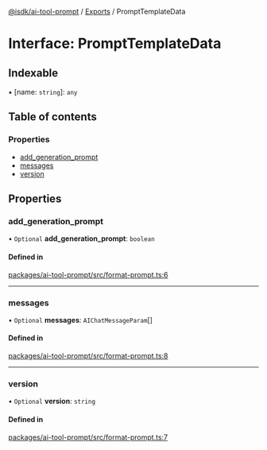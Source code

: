 [@isdk/ai-tool-prompt](../README.md) / [Exports](../modules.md) / PromptTemplateData

# Interface: PromptTemplateData

## Indexable

▪ [name: `string`]: `any`

## Table of contents

### Properties

- [add\_generation\_prompt](PromptTemplateData.md#add_generation_prompt)
- [messages](PromptTemplateData.md#messages)
- [version](PromptTemplateData.md#version)

## Properties

### add\_generation\_prompt

• `Optional` **add\_generation\_prompt**: `boolean`

#### Defined in

[packages/ai-tool-prompt/src/format-prompt.ts:6](https://github.com/isdk/ai-tool-prompt.js/blob/02c9cd3988dc0896f7e8d0aa650978b91348384e/src/format-prompt.ts#L6)

___

### messages

• `Optional` **messages**: `AIChatMessageParam`[]

#### Defined in

[packages/ai-tool-prompt/src/format-prompt.ts:8](https://github.com/isdk/ai-tool-prompt.js/blob/02c9cd3988dc0896f7e8d0aa650978b91348384e/src/format-prompt.ts#L8)

___

### version

• `Optional` **version**: `string`

#### Defined in

[packages/ai-tool-prompt/src/format-prompt.ts:7](https://github.com/isdk/ai-tool-prompt.js/blob/02c9cd3988dc0896f7e8d0aa650978b91348384e/src/format-prompt.ts#L7)
